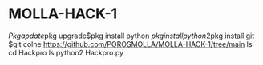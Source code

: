 # MOLLA-HACK-1
$Pkg apdate$pkg upgrade$pkg install python $pkg install python2$pkg install git
$git colne https://github.com/POROSMOLLA/MOLLA-HACK-1/tree/main
ls
cd Hackpro
ls
python2 Hackpro.py
